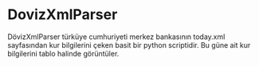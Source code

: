 # DovizXmlParser

DövizXmlParser türküye cumhuriyeti merkez bankasının today.xml sayfasından kur bilgilerini çeken basit bir python scriptidir. Bu güne ait kur bilgilerini tablo halinde görüntüler.